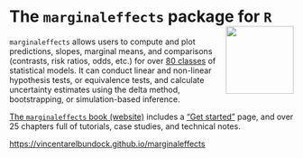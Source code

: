 
# The `marginaleffects` package for `R` <img src="https://user-images.githubusercontent.com/987057/134899484-e3392510-2e94-4c39-9830-53356fa5feed.png" align="right" alt="" width="120" />

`marginaleffects` allows users to compute and plot predictions, slopes, marginal means, and comparisons (contrasts, risk ratios, odds, etc.) for over [80 classes](https://vincentarelbundock.github.io/marginaleffects/articles/supported_models.html) of statistical models. It can conduct linear and non-linear hypothesis tests, or equivalence tests, and calculate uncertainty estimates using the delta method, bootstrapping, or simulation-based inference.

[The `marginaleffects`
book (website)](https://vincentarelbundock.github.io/marginaleffects/) includes
a [“Get
started”](https://vincentarelbundock.github.io/marginaleffects/articles/marginaleffects.html)
page, and over 25 chapters full of  tutorials, case studies, and technical notes.

https://vincentarelbundock.github.io/marginaleffects
